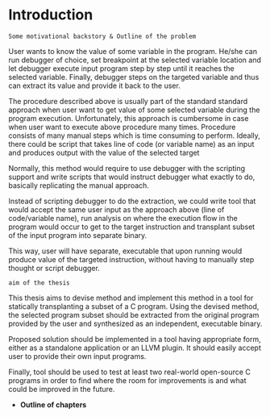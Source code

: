 # Introduction

`Some motivational backstory & Outline of the problem`

User wants to know the value of some variable in the program. He/she can run
debugger of choice, set breakpoint at the selected variable location and let
debugger execute input program step by step until it reaches the selected
variable.  Finally, debugger steps on the targeted variable and thus can
extract its value and provide it back to the user.

The procedure described above is usually part of the standard standard approach
when user want to get value of some selected variable during the program
execution.  Unfortunately, this approach is cumbersome in case when user want
to execute above procedure many times. Procedure consists of many manual steps
which is time consuming to perform. Ideally, there could be script that takes
line of code (or variable name) as an input and produces output with the value
of the selected target

Normally, this method would require to use debugger with the scripting support and
write scripts that would instruct debugger what exactly to do, basically
replicating the manual approach.

Instead of scripting debugger to do the extraction, we could write tool that would
accept the same user input as the approach above (line of code/variable name), run
analysis on where the execution flow in the program would occur to get to the
target instruction and transplant subset of the input program into separate
binary.

This way, user will have separate, executable that upon running would produce
value of the targeted instruction, without having to manually step thought or
script debugger.

`aim of the thesis`

This thesis aims to devise method and implement this method in a tool for
statically transplanting a subset of a C program. Using the devised method, the
selected program subset should be extracted from the original program provided
by the user and synthesized as an independent, executable binary.

Proposed solution should be implemented in a tool having appropriate form, either
as a standalone application or an LLVM plugin. It should easily accept user to
provide their own input programs.

Finally, tool should be used to test at least two real-world open-source C
programs in order to find where the room for improvements is and what could
be improved in the future.


- **Outline of chapters**


